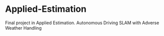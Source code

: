 # Applied-Estimation
Final project in Applied Estimation. Autonomous Driving SLAM with Adverse Weather Handling
